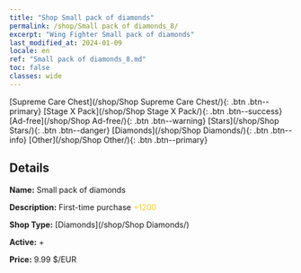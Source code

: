 ```yaml
---
title: "Shop Small pack of diamonds"
permalink: /shop/Small pack of diamonds_8/
excerpt: "Wing Fighter Small pack of diamonds"
last_modified_at: 2024-01-09
locale: en
ref: "Small pack of diamonds_8.md"
toc: false
classes: wide
---
```



  [Supreme Care Chest](/shop/Shop Supreme Care Chest/){: .btn .btn--primary}   [Stage X Pack](/shop/Shop Stage X Pack/){: .btn .btn--success}   [Ad-free](/shop/Shop Ad-free/){: .btn .btn--warning}   [Stars](/shop/Shop Stars/){: .btn .btn--danger}   [Diamonds](/shop/Shop Diamonds/){: .btn .btn--info}   [Other](/shop/Shop Other/){: .btn .btn--primary} 

## Details

 **Name:** Small pack of diamonds 

 **Description:** First-time purchase <span style="color: #FFC926">+1200</span><br/><span style="color: #000000;"></span>

 **Shop Type:** [Diamonds](/shop/Shop Diamonds/)

 **Active:** + 

 **Price:** 9.99 $/EUR 


